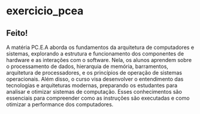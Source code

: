 # exercicio_pcea

## Feito!

A matéria PC.E.A aborda os fundamentos da arquitetura de computadores e sistemas, explorando a estrutura e funcionamento dos componentes de hardware e as interações com o software. Nela, os alunos aprendem sobre o processamento de dados, hierarquia de memória, barramentos, arquitetura de processadores, e os princípios de operação de sistemas operacionais. Além disso, o curso visa desenvolver o entendimento das tecnologias e arquiteturas modernas, preparando os estudantes para analisar e otimizar sistemas de computação. Esses conhecimentos são essenciais para compreender como as instruções são executadas e como otimizar a performance dos computadores.
